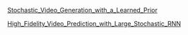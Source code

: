 [Stochastic_Video_Generation_with_a_Learned_Prior](Stochastic_Video_Generation_with_a_Learned_Prior.pdf)

[High_Fidelity_Video_Prediction_with_Large_Stochastic_RNN](High_Fidelity_Video_Prediction_with_Large_Stochastic_RNN)
